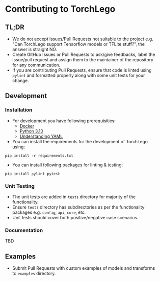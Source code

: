 # Contributing to TorchLego

## TL;DR
- We do not accept Issues/Pull Requests not suitable to the project e.g.
  "Can TorchLego support Tensorflow models or TFLite stuff?", the answer is straight NO.
- Create GitHub Issues or Pull Requests to ask/give feedbacks, label the issue/pull request
  and assign them to the maintainer of the repository for any communication.
- If you are contributing Pull Requests, ensure that code is linted using `pylint` and formatted properly along with some unit tests for your change.

## Development

### Installation
- For development you have following prerequisities:
  - [Docker](https://www.docker.com/)
  - [Python 3.10](https://www.python.org/)
  - [Understanding YAML](https://yaml.org/)
- You can install the requirements for the development of TorchLego using:
```
pip install -r requirements.txt
```
- You can install following packages for linting & testing:

```
pip install pylint pytest
```

### Unit Testing
- The unit tests are added in `tests` directory for majority of the functionality.
- Ensure `tests` directory has subdirectories as per the functionality packages e.g. `config`, `api`, `core`, etc.
- Unit tests should cover both positive/negative case scenarios.

### Documentation
TBD

## Examples
- Submit Pull Requests with custom examples of models and transforms to `examples` directory.
